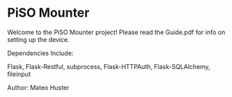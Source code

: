 # PiSO Mounter

Welcome to the PiSO Mounter project! Please read the Guide.pdf for info on setting up the device.

Dependencies Include:

Flask, Flask-Restful, subprocess, Flask-HTTPAuth, Flask-SQLAlchemy, fileinput

Author: Mateo Huster
